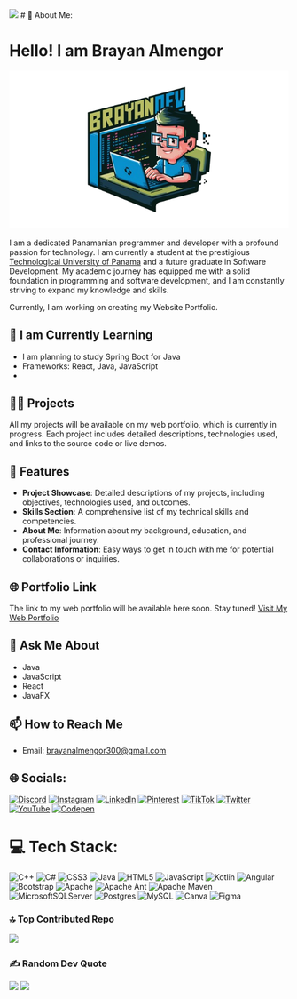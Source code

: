 <img src="/bannerreadme.jpg">
# 💫 About Me: 

# Hello! I am Brayan Almengor 


<img src="/imagedev2.png" alt="My Image"  width="800"  /> 

I am a dedicated Panamanian programmer and developer with a profound passion for technology. I am currently a student at the prestigious [Technological University of Panama](https://www.utp.ac.pa/) and a future graduate in Software Development. My academic journey has equipped me with a solid foundation in programming and software development, and I am constantly striving to expand my knowledge and skills.

Currently, I am working on creating my Website Portfolio.

## 🌱 I am Currently Learning
- I am planning to study Spring Boot for Java
- Frameworks: React, Java, JavaScript
- 

## 👨‍💻 Projects

All my projects will be available on my web portfolio, which is currently in progress. Each project includes detailed descriptions, technologies used, and links to the source code or live demos.

## 🌟 Features

- **Project Showcase**: Detailed descriptions of my projects, including objectives, technologies used, and outcomes.
- **Skills Section**: A comprehensive list of my technical skills and competencies.
- **About Me**: Information about my background, education, and professional journey.
- **Contact Information**: Easy ways to get in touch with me for potential collaborations or inquiries.

## 🌐 Portfolio Link

The link to my web portfolio will be available here soon. Stay tuned!
[Visit My Web Portfolio](https://brayandevpty.netlify.app/) 

## 💬 Ask Me About

- Java 
- JavaScript
- React
- JavaFX 
## 📫 How to Reach Me

- Email: brayanalmengor300@gmail.com



## 🌐 Socials:
[![Discord](https://img.shields.io/badge/Discord-%237289DA.svg?logo=discord&logoColor=white)](https://discord.gg/Bryan.DEV) [![Instagram](https://img.shields.io/badge/Instagram-%23E4405F.svg?logo=Instagram&logoColor=white)](https://instagram.com/aabjtecno) [![LinkedIn](https://img.shields.io/badge/LinkedIn-%230077B5.svg?logo=linkedin&logoColor=white)](https://linkedin.com/in/brayan-almengor) [![Pinterest](https://img.shields.io/badge/Pinterest-%23E60023.svg?logo=Pinterest&logoColor=white)](https://pinterest.com/brayanalmengor300) [![TikTok](https://img.shields.io/badge/TikTok-%23000000.svg?logo=TikTok&logoColor=white)](https://tiktok.com/@aabj_cx) [![Twitter](https://img.shields.io/badge/Twitter-%231DA1F2.svg?logo=Twitter&logoColor=white)](https://twitter.com/brayanalmengor0) [![YouTube](https://img.shields.io/badge/YouTube-%23FF0000.svg?logo=YouTube&logoColor=white)](https://youtube.com/@brayantecno) [![Codepen](https://img.shields.io/badge/Codepen-000000?style=for-the-badge&logo=codepen&logoColor=white)](https://codepen.io/brayanalmengor04) 

# 💻 Tech Stack:
![C++](https://img.shields.io/badge/c++-%2300599C.svg?style=for-the-badge&logo=c%2B%2B&logoColor=white) ![C#](https://img.shields.io/badge/c%23-%23239120.svg?style=for-the-badge&logo=c-sharp&logoColor=white) ![CSS3](https://img.shields.io/badge/css3-%231572B6.svg?style=for-the-badge&logo=css3&logoColor=white) ![Java](https://img.shields.io/badge/java-%23ED8B00.svg?style=for-the-badge&logo=java&logoColor=white) ![HTML5](https://img.shields.io/badge/html5-%23E34F26.svg?style=for-the-badge&logo=html5&logoColor=white) ![JavaScript](https://img.shields.io/badge/javascript-%23323330.svg?style=for-the-badge&logo=javascript&logoColor=%23F7DF1E) ![Kotlin](https://img.shields.io/badge/kotlin-%230095D5.svg?style=for-the-badge&logo=kotlin&logoColor=white) ![Angular](https://img.shields.io/badge/angular-%23DD0031.svg?style=for-the-badge&logo=angular&logoColor=white) ![Bootstrap](https://img.shields.io/badge/bootstrap-%23563D7C.svg?style=for-the-badge&logo=bootstrap&logoColor=white) ![Apache](https://img.shields.io/badge/apache-%23D42029.svg?style=for-the-badge&logo=apache&logoColor=white) ![Apache Ant](https://img.shields.io/badge/Apache%20Ant-A81C7D?style=for-the-badge&logo=Apache%20Ant&logoColor=white) ![Apache Maven](https://img.shields.io/badge/Apache%20Maven-C71A36?style=for-the-badge&logo=Apache%20Maven&logoColor=white) ![MicrosoftSQLServer](https://img.shields.io/badge/Microsoft%20SQL%20Sever-CC2927?style=for-the-badge&logo=microsoft%20sql%20server&logoColor=white) ![Postgres](https://img.shields.io/badge/postgres-%23316192.svg?style=for-the-badge&logo=postgresql&logoColor=white) ![MySQL](https://img.shields.io/badge/mysql-%2300f.svg?style=for-the-badge&logo=mysql&logoColor=white) ![Canva](https://img.shields.io/badge/Canva-%2300C4CC.svg?style=for-the-badge&logo=Canva&logoColor=white) 	![Figma](https://img.shields.io/badge/figma-%23F24E1E.svg?style=for-the-badge&logo=figma&logoColor=white)


### 🔝 Top Contributed Repo
![](https://github-contributor-stats.vercel.app/api?username=brayanalmengor04&limit=5&theme=radical&combine_all_yearly_contributions=true)

### ✍️ Random Dev Quote
![](https://quotes-github-readme.vercel.app/api?type=horizontal&theme=radical)
[![](https://visitcount.itsvg.in/api?id=brayanalmengor04&icon=2&color=5)](https://visitcount.itsvg.in)

<!-- Proudly created with GPRM ( https://gprm.itsvg.in ) -->
